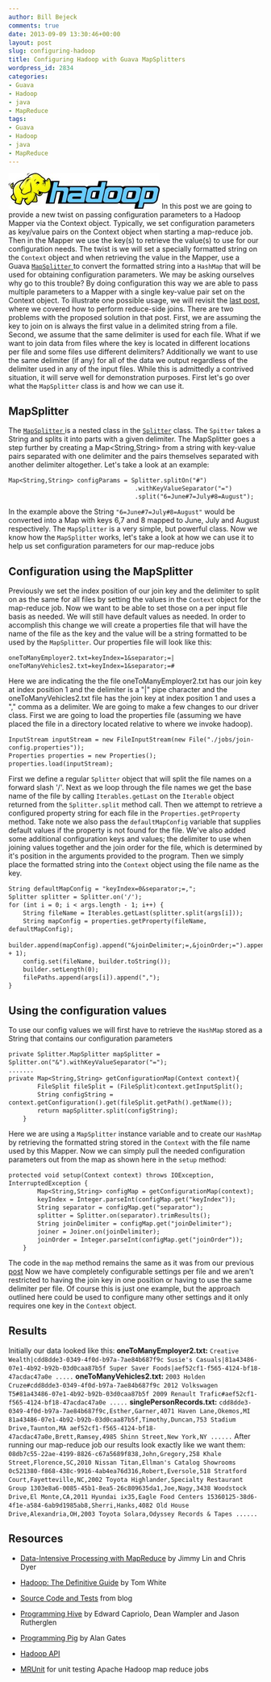 ```yaml
---
author: Bill Bejeck
comments: true
date: 2013-09-09 13:30:46+00:00
layout: post
slug: configuring-hadoop
title: Configuring Hadoop with Guava MapSplitters
wordpress_id: 2834
categories:
- Guava
- Hadoop
- java
- MapReduce
tags:
- Guava
- Hadoop
- java
- MapReduce
---
```


<img class="left" src="../assets/images/hadoop-logo.jpeg" /> In this post we are going to provide a new twist on passing configuration parameters to a Hadoop Mapper via the Context object. Typically, we set configuration parameters as key/value pairs on the Context object when starting a map-reduce job.  Then in the Mapper we use the key(s) to retrieve the value(s) to use for our configuration needs.  The twist is we will set a specially formatted string on the `Context` object and when retrieving the value in the Mapper, use a Guava [`MapSplitter` ](http://docs.guava-libraries.googlecode.com/git-history/release/javadoc/com/google/common/base/Splitter.MapSplitter.html) to convert the formatted string into a `HashMap` that will be used for obtaining configuration parameters. We may be asking ourselves why go to this trouble? By doing configuration this way we are able to pass multiple parameters to a Mapper with a single key-value pair set on the Context object.  To illustrate one possible usage, we will revisit the [last post](http://codingjunkie.net/mapreduce-reduce-joins/), where we covered how to perform reduce-side joins.  There are two problems with the proposed solution in that post.  First, we are assuming the key to join on is always the first value in a delimited string from a file. Second, we assume that the same delimiter is used for each file.  What if we want to join data from files where the key is located in different locations per file and some files use different delimiters? Additionally we want to use the same delimiter (if any) for all of the data we output regardless of the delimiter used in any of the input files.  While this is admittedly a contrived situation, it will serve well for demonstration purposes.   First let's go over what the `MapSplitter` class is and how we can use it.
<!--more-->

## MapSplitter


The [`MapSplitter` ](http://docs.guava-libraries.googlecode.com/git-history/release/javadoc/com/google/common/base/Splitter.MapSplitter.html) is a nested class in the [`Splitter`](http://docs.guava-libraries.googlecode.com/git-history/release/javadoc/com/google/common/base/Splitter.html) class.  The `Spitter` takes a String and splits it into parts with a given delimiter.  The MapSplitter goes a step further by creating a Map<String,String> from a string with key-value pairs separated with one delimiter and the pairs themselves separated with another delimiter altogether. Let's take a look at an example:

    
    
    Map<String,String> configParams = Splitter.splitOn("#")
                                       .withKeyValueSeparator("=")
                                       .split("6=June#7=July#8=August");
    


In the example above the String `"6=June#7=July#8=August"` would be converted into a Map with keys 6,7 and 8 mapped to June, July and August respectively. The `MapSplitter` is a very simple, but powerful class. Now we know how the `MapSplitter` works, let's take a look at how we can use it to help us set configuration parameters for our map-reduce jobs


## Configuration using the MapSplitter


Previously we set the index position of our join key and the delimiter to split on as the same for all files by setting the values in the `Context` object for the map-reduce job. Now we want to be able to set those on a per input file basis as needed.  We will still have default values as needed.  In order to accomplish this change we will create a properties file that will have the name of the file as the key and the value will be a string formatted to be used by the `MapSplitter`.  Our properties file will look like this:

    
    
    oneToManyEmployer2.txt=keyIndex=1&separator;=|
    oneToManyVehicles2.txt=keyIndex=1&separator;=#
    


Here we are indicating the the file oneToManyEmployer2.txt has our join key at index position 1 and the delimiter is a "|" pipe character and the oneToManyVehicles2.txt file has the join key at index position 1 and uses a "," comma as a delimiter.  We are going to make a few changes to our driver class.  First we are going to load the properties file (assuming we have placed the file in a directory located relative to where we invoke hadoop).

    
    
    InputStream inputStream = new FileInputStream(new File("./jobs/join-config.properties"));
    Properties properties = new Properties();
    properties.load(inputStream);
    


First we define a regular `Splitter` object that will split the file names on a forward slash '/'. Next as we loop through the file names we get the base name of the file by calling `Iterables.getLast` on the `Iterable` object returned from the `Splitter.split` method call. Then we attempt to retrieve a configured property string for each file in the `Properties.getProperty` method. Take note we also pass the `defaultMapConfig` variable that supplies default values if the property is not found for the file.  We've also added some additional configuration keys and values; the delimiter to use when joining values together and the join order for the file, which is determined by it's position in the arguments provided to the program.  Then we simply place the formatted string into the `Context` object using the file name as the key.

    
    
    String defaultMapConfig = "keyIndex=0&separator;=,";
    Splitter splitter = Splitter.on('/');
    for (int i = 0; i < args.length - 1; i++) {
        String fileName = Iterables.getLast(splitter.split(args[i]));
        String mapConfig = properties.getProperty(fileName, defaultMapConfig);
        builder.append(mapConfig).append("&joinDelimiter;=,&joinOrder;=").append(i + 1);
        config.set(fileName, builder.toString());
        builder.setLength(0);
        filePaths.append(args[i]).append(",");
    }
    




## Using the configuration values


To use our config values we will first have to retrieve the `HashMap` stored as a String that contains our configuration parameters

    
    
    private Splitter.MapSplitter mapSplitter = Splitter.on("&").withKeyValueSeparator("=");
    .......
    private Map<String,String> getConfigurationMap(Context context){
            FileSplit fileSplit = (FileSplit)context.getInputSplit();
            String configString = context.getConfiguration().get(fileSplit.getPath().getName());
            return mapSplitter.split(configString);
        }
    


Here we are using a `MapSplitter` instance variable and to create our `HashMap` by retrieving the formatted string stored in the `Context` with the file name used by this Mapper. Now we can simply pull the needed configuration parameters out from the map as shown here in the `setup` method:

    
    
    protected void setup(Context context) throws IOException, InterruptedException {
            Map<String,String> configMap = getConfigurationMap(context);
            keyIndex = Integer.parseInt(configMap.get("keyIndex"));
            String separator = configMap.get("separator");
            splitter = Splitter.on(separator).trimResults();
            String joinDelimiter = configMap.get("joinDelimiter");
            joiner = Joiner.on(joinDelimiter);
            joinOrder = Integer.parseInt(configMap.get("joinOrder"));
        }
    


The code in the `map` method remains the same as it was from our previous [post](http://codingjunkie.net/mapreduce-reduce-joins/)
Now we have completely configurable settings per file and we aren't restricted to having the join key in one position or having to use the same delimiter per file.  Of course this is just one example, but the approach outlined here could be used to configure many other settings and it only requires one key in the `Context` object.


## Results


Initially our data looked like this:
**oneToManyEmployer2.txt:**
`
Creative Wealth|cdd8dde3-0349-4f0d-b97a-7ae84b687f9c
Susie's Casuals|81a43486-07e1-4b92-b92b-03d0caa87b5f
Super Saver Foods|aef52cf1-f565-4124-bf18-47acdac47a0e
.....
`
**oneToManyVehicles2.txt:**
`
2003 Holden Cruze#cdd8dde3-0349-4f0d-b97a-7ae84b687f9c
2012 Volkswagen T5#81a43486-07e1-4b92-b92b-03d0caa87b5f
2009 Renault Trafic#aef52cf1-f565-4124-bf18-47acdac47a0e
.....
`
**singlePersonRecords.txt:**
`
cdd8dde3-0349-4f0d-b97a-7ae84b687f9c,Esther,Garner,4071 Haven Lane,Okemos,MI
81a43486-07e1-4b92-b92b-03d0caa87b5f,Timothy,Duncan,753 Stadium Drive,Taunton,MA
aef52cf1-f565-4124-bf18-47acdac47a0e,Brett,Ramsey,4985 Shinn Street,New York,NY
......
`
After running our map-reduce job our results look exactly like we want them:
`
08db7c55-22ae-4199-8826-c67a5689f838,John,Gregory,258 Khale Street,Florence,SC,2010 Nissan Titan,Ellman's Catalog Showrooms
0c521380-f868-438c-9916-4ab4ea76d316,Robert,Eversole,518 Stratford Court,Fayetteville,NC,2002 Toyota Highlander,Specialty Restaurant Group
1303e8a6-0085-45b1-8ea5-26c809635da1,Joe,Nagy,3438 Woodstock Drive,El Monte,CA,2011 Hyundai ix35,Eagle Food Centers
15360125-38d6-4f1e-a584-6ab9d1985ab8,Sherri,Hanks,4082 Old House Drive,Alexandria,OH,2003 Toyota Solara,Odyssey Records & Tapes
......
`


## Resources






  * [Data-Intensive Processing with MapReduce](http://www.amazon.com/Data-Intensive-Processing-MapReduce-Synthesis-Technologies/dp/1608453421) by Jimmy Lin and Chris Dyer


  * [Hadoop: The Definitive Guide](http://www.amazon.com/Hadoop-Definitive-Guide-Tom-White/dp/1449311520/ref=tmm_pap_title_0?ie=UTF8&qid=1347589052&sr=1-1) by Tom White


  * [Source Code and Tests](https://github.com/bbejeck/hadoop-algorithms) from blog


  * [Programming Hive](http://www.amazon.com/Programming-Hive-Edward-Capriolo/dp/1449319335) by Edward Capriolo, Dean Wampler and Jason Rutherglen


  * [Programming Pig](http://www.amazon.com/Programming-Pig-Alan-Gates/dp/1449302645) by Alan Gates


  * [Hadoop API](http://hadoop.apache.org/docs/r0.20.2/api/index.html)


  * [MRUnit](http://mrunit.apache.org/) for unit testing Apache Hadoop map reduce jobs


